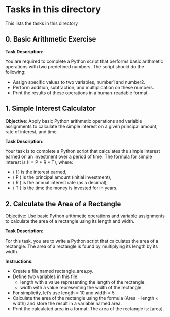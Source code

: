 # Tasks in this directory
This lists the tasks in this directory

## 0. Basic Arithmetic Exercise
__Task Description__:

You are required to complete a Python script that performs basic arithmetic operations with two predefined numbers. The script should do the following:

 - Assign specific values to two variables, number1 and number2.
 - Perform addition, subtraction, and multiplication on these numbers.
 - Print the results of these operations in a human-readable format.


## 1. Simple Interest Calculator

**Objective**: Apply basic Python arithmetic operations and variable assignments to calculate the simple interest on a given principal amount, rate of interest, and time.

**Task Description**:

Your task is to complete a Python script that calculates the simple interest earned on an investment over a period of time. The formula for simple interest is (I = P * R * T), where:

 - ( I ) is the interest earned,
 - ( P ) is the principal amount (initial investment),
 - ( R ) is the annual interest rate (as a decimal),
 - ( T ) is the time the money is invested for in years.

## 2. Calculate the Area of a Rectangle
Objective: Use basic Python arithmetic operations and variable assignments to calculate the area of a rectangle using its length and width.

__Task Description__:

For this task, you are to write a Python script that calculates the area of a rectangle. The area of a rectangle is found by multiplying its length by its width.

__Instructions__:

 - Create a file named rectangle_area.py.
 - Define two variables in this file:
	- length with a value representing the length of the rectangle.
	- width with a value representing the width of the rectangle.
 - For simplicity, let’s use length = 10 and width = 5.
 -  Calculate the area of the rectangle using the formula (Area = length × width) and store the result in a variable named area.
 - Print the calculated area in a format: The area of the rectangle is: [area].

